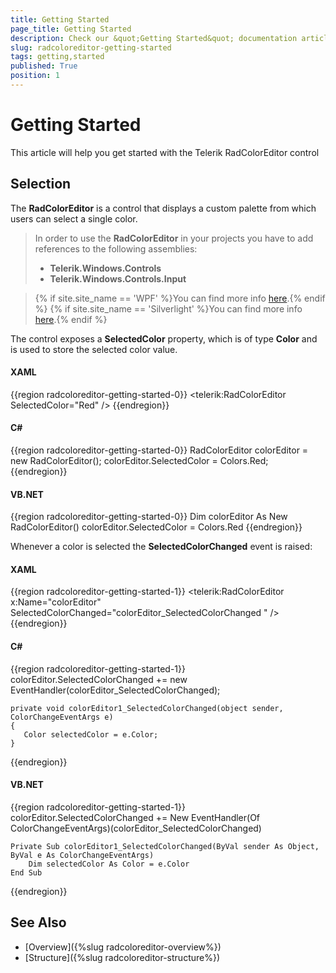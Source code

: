 ```yaml
---
title: Getting Started
page_title: Getting Started
description: Check our &quot;Getting Started&quot; documentation article for the RadColorEditor {{ site.framework_name }} control.
slug: radcoloreditor-getting-started
tags: getting,started
published: True
position: 1
---
```


# Getting Started

This article will help you get started with the Telerik RadColorEditor control

## Selection

The __RadColorEditor__ is a control that displays a custom palette from which users can select a single color.				

>In order to use the __RadColorEditor__ in your projects you have to add references to the following assemblies:
>	- __Telerik.Windows.Controls__ 
>	- __Telerik.Windows.Controls.Input__  

>{% if site.site_name == 'WPF' %}You can find more info [here](http://www.telerik.com/help/wpf/installation-installing-controls-dependencies-wpf.html).{% endif %}
>{% if site.site_name == 'Silverlight' %}You can find more info [here](http://www.telerik.com/help/silverlight/installation-installing-controls-dependencies.html).{% endif %}

The control exposes a __SelectedColor__ property, which is of type __Color__ and is used to store the selected color value.						

#### __XAML__
{{region radcoloreditor-getting-started-0}}
	<telerik:RadColorEditor SelectedColor="Red" />
{{endregion}}

#### __C#__
{{region radcoloreditor-getting-started-0}}
	RadColorEditor colorEditor = new RadColorEditor();
	colorEditor.SelectedColor = Colors.Red;
{{endregion}}

#### __VB.NET__
{{region radcoloreditor-getting-started-0}}
	Dim colorEditor As New RadColorEditor()
	colorEditor.SelectedColor = Colors.Red
{{endregion}}

Whenever a color is selected the __SelectedColorChanged__ event is raised:						

#### __XAML__
{{region radcoloreditor-getting-started-1}}
	<telerik:RadColorEditor x:Name="colorEditor" SelectedColorChanged="colorEditor_SelectedColorChanged " />
{{endregion}}

#### __C#__
{{region radcoloreditor-getting-started-1}}
	colorEditor.SelectedColorChanged += new EventHandler<ColorChangeEventArgs>(colorEditor_SelectedColorChanged);
	
	private void colorEditor1_SelectedColorChanged(object sender, ColorChangeEventArgs e)
	{
	   Color selectedColor = e.Color;
	}
{{endregion}}

#### __VB.NET__
{{region radcoloreditor-getting-started-1}}
	colorEditor.SelectedColorChanged += New EventHandler(Of ColorChangeEventArgs)(colorEditor_SelectedColorChanged)
	
	Private Sub colorEditor1_SelectedColorChanged(ByVal sender As Object, ByVal e As ColorChangeEventArgs)
		Dim selectedColor As Color = e.Color
	End Sub
{{endregion}}

## See Also
 * [Overview]({%slug radcoloreditor-overview%})
 * [Structure]({%slug radcoloreditor-structure%})